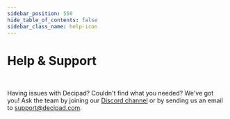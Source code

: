 ```yaml
---
sidebar_position: 550
hide_table_of_contents: false
sidebar_class_name: help-icon
---
```


# Help & Support

<br />

Having issues with Decipad? Couldn't find what you needed? We've got you! Ask the team by joining our <a href="https://discord.com/invite/HwDMqwbGmc">Discord channel</a> or by sending us an email to [support@decipad.com](mailto:support@decipad.com).
